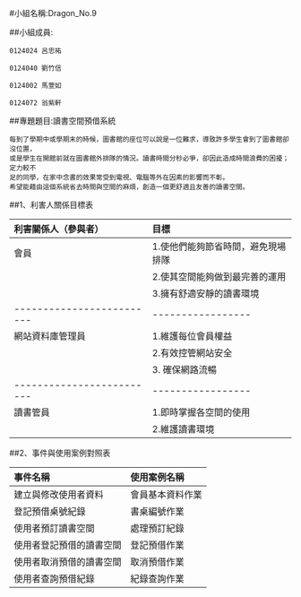 #小組名稱:Dragon_No.9

##小組成員:

	0124024 呂忠祐

	0124040 劉竹信

	0124002 馬萱如

	0124072 翁紫軒

##專題題目:讀書空間預借系統

	每到了學期中或學期末的時候，圖書館的座位可以說是一位難求，導致許多學生會到了圖書館卻沒位置，
	或是學生在開館前就在圖書館外排隊的情況。讀書時間分秒必爭，卻因此造成時間浪費的困擾；定力較不
	足的同學，在家中念書的效果常受到電視、電腦等外在因素的影響而不彰。
	希望能藉由這個系統省去時間與空間的麻煩，創造一個更舒適且友善的讀書空間。


##1、利害人關係目標表

| 利害關係人（參與者）     | 目標             |
|:-------------------------|:-----------------|
| 會員     | 1.使他們能夠節省時間，避免現場排隊 |
|      | 2.使其空間能夠做到最完善的運用     |
|       | 3.擁有舒適安靜的讀書環境     |
|-------------------------|-----------------|
| 網站資料庫管理員 | 1.維護每位會員權益     |
|  | 2.有效控管網站安全     |
|  | 3. 確保網路流暢     |
|-------------------------|-----------------|
| 讀書管員 | 1.即時掌握各空間的使用     |
|  | 2.維護讀書環境     |

##2、事件與使用案例對照表

| 事件名稱                 | 使用案例名稱     |
|:-------------------------|:-----------------|
| 建立與修改使用者資料     | 會員基本資料作業 |
| 登記預借桌號紀錄         | 書桌編號作業     |
| 使用者預訂讀書空間       | 處理預訂紀錄     |
| 使用者登記預借的讀書空間 | 登記預借作業     |
| 使用者取消預借的讀書空間 | 取消預借作業     |
| 使用者查詢預借紀錄       | 紀錄查詢作業     |
